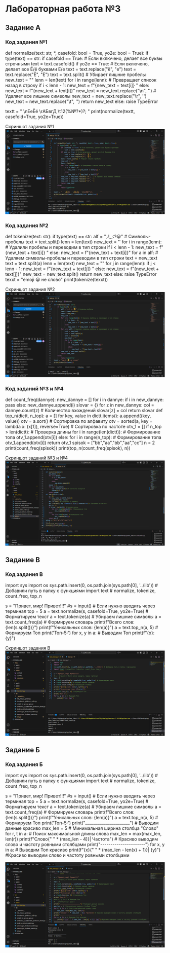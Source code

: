 # **Лабораторная работа №3**
## **Задание A**
### Код задания №1
def normalize(text: str, *, casefold: bool = True, yo2e: bool = True):
    if type(text) == str:
        if casefold == True: # Если включено, делает все буквы строчными
            text = text.casefold()
        if yo2e == True: # Если включено, делает все Ё/ё буквами Е/е
            text = text.replace("ё", "е")
            text = text.replace("Ё", "Е")
        text = text.split() # Убирает лишние пробелы
        new_text = ""
        lenn = len(text)
        for i in range(lenn): # Превращает список назад в строку
            if i < lenn - 1:
                new_text = f"{new_text + text[i]} "
            else:
                new_text = f"{new_text + text[i]}"
        new_text = new_text.replace("\n", '') # Удаляет все лишние символы
        new_text = new_text.replace("\r", '')
        new_text = new_text.replace("\t", '')
        return new_text
    else:
        raise TypeError

textt = "   \nЕеЁё   \rАБвгД   \t12(%№?*)?;         "
print(normalize(textt, casefold=True, yo2e=True))

Скриншот задания №1
![01](https://github.com/2BOCXOD2/python_labs/blob/main/img/lab03/1.1.PNG)
### Код задания №2
def tokenize(text: str):
    if type(text) == str:
        alf = ",.!_;:?😀" # Символы-пробелы
        text = text.split()
        lenn = len(text)
        new_text = ''
        for i in range(lenn): # Удалили пробелы и переводим в тип строки
            if i < lenn - 1:
                new_text = f"{new_text + text[i]} "
            else:
                new_text = f"{new_text + text[i]}"
        for a in alf: # Удаляем символы-пробелы и переводим в тип строки
            text = new_text
            text = text.split(a)
            lenn = len(text)
            new_text = ""
            for j in range(lenn):
                if j < lenn - 1:
                    new_text = f"{new_text + text[j]} "
                else:
                    new_text = f"{new_text + text[j]}"
        new_text = new_text.split()
        return new_text
    else:
        raise TypeError
texxt = "emoji 😀 не слово"
print(tokenize(texxt))

Скриншот задания №2
![02](https://github.com/2BOCXOD2/python_labs/blob/main/img/lab03/1.2.PNG)
### Код заданий №3 и №4
def count_freq(dannye):
    new_dannye = []
    for i in dannye:
        if i in new_dannye:
            pass
        else:
            new_dannye.append(i)
    slovar = {}
    for z in new_dannye:
        col = dannye.count(z) # Количество вхождений
        slovar[z] = col
    return slovar
def top_n(dictt, n_top):
    a = []
    for key, value in dictt.items():
        a.append((key, value))
    otv = a.sort() # Сортировка по алфавиту
    otv = sorted(a, key = lambda x: (x[1]), reverse=True) # Сортировка по частоте
    otv_1 = []
    if n_top > len(dictt): # Проверка длины
        for i in range(len(dictt)): # Формирование топа
            otv_1.append(otv[i])
    else:
        for i in range(n_top): # Формирование топа
            otv_1.append(otv[i])
    return otv_1
spisok = ["bb","aa","bb","aa","cc"]
n = 2
print(count_freq(spisok))
print(top_n(count_freq(spisok), n))

Скриншот заданий №3 и №4
![03](https://github.com/2BOCXOD2/python_labs/blob/main/img/lab03/1.3%2C4.PNG)
## **Задание B**
### Код задания B
import sys
import os
sys.path.insert(0, os.path.join(sys.path[0], '../lib')) # Добавили путь в папку с функциями
import text # normalize, tokenize, count_freq, top_n

s = "Привет, мир! Привет!!!"
#s = input() # Если нужно вводить через терминал
top = 5
a = text.normalize(s, casefold=True, yo2e=True) # Форматируем текст
a = text.tokenize(a) # Убираем лишние символы
a = text.count_freq(a) # Формируем словарь
print(f"Всего слов: {len(s.split())}")
print(f"Уникальных слов: {len(a)}")
a = text.top_n(a, 5) # Формируем Топ
print('Топ-5:')
for x, y in a: # Выводим Топ
    print(f"{x}: {y}")

Скриншот задания B
![04](https://github.com/2BOCXOD2/python_labs/blob/main/img/lab03/2.1.PNG)
## **Задание Б**
### Код задания Б
import sys
import os
sys.path.insert(0, os.path.join(sys.path[0], '../lib')) # Добавили путь в папку с функциями
import text # normalize, tokenize, count_freq, top_n

s = "Привет, мир! Привет!!!"
#s = input() # Если нужно вводить через терминал
top = 5
a = text.normalize(s, casefold=True, yo2e=True) # Форматируем текст
a = text.tokenize(a) # Убираем лишние символы
a = text.count_freq(a) # Формируем словарь
print(f"Всего слов: {len(s.split())}")
print(f"Уникальных слов: {len(a)}")
a = text.top_n(a, 5) # Формируем Топ
print('Топ-5:')
print("______________________") # Выводим данные красиво
max_len = 5 # Минимальная ширина столбца "Слово"
for r, t in a: # Поиск максимальной длины слова
    max_len = max(max_len, len(r))
print(f"Слово{" " * (max_len - 4)}| Частота") # Красиво выводим слово и частоту ровными столбцами
print("----------------------")
for x, y in a: # Выводим Топ красиво
    print(f"{x}{" " * (max_len - len(x) + 1)}| {y}") #Красиво выводим слово и частоту ровными столбцами

![05](https://github.com/2BOCXOD2/python_labs/blob/main/img/lab03/2.2.PNG)